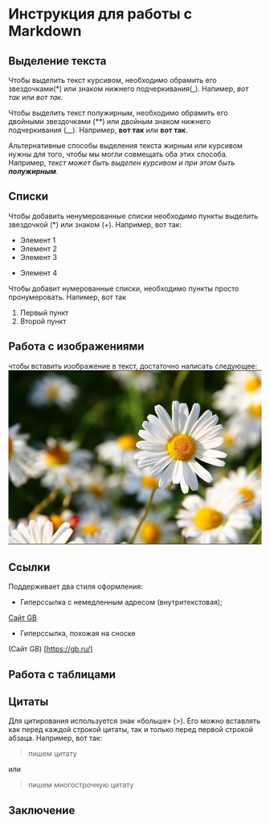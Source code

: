 # Инструкция для работы с Markdown

## Выделение текста

Чтобы выделить текст курсивом, необходимо обрамить его звездочками(*) или знаком нижнего подчеркивания(_). Напимер, *вот так* или _вот так_.

Чтобы выделить текст полужирным, необходимо обрамить его двойными звездочками (**) или двойным знаком нижнего подчеркивания (__). Например, **вот так** или __вот так__.

Альтернативные способы выделения текста жирным или курсивом нужны для того, чтобы мы могли совмещать оба этих способа. Например, _текст может быть выделен курсивом и при этом быть **полужирным**_.

## Списки

Чтобы добавить ненумерованные списки необходимо пункты выделить звездочкой (*) или знаком (+). Например, вот так:
* Элемент 1
* Элемент 2
* Элемент 3
+ Элемент 4

Чтобы добавит нумерованные списки, необходимо пункты просто пронумеровать. Напимер, вот так
1. Первый пункт
2. Второй пункт


## Работа с изображениями

чтобы вставить изображение в текст, достаточно написать следующее:
![Привет, это ромашка!](1.jpg)

## Ссылки

Поддерживает два стиля оформления:

* Гиперссылка с немедленным адресом (внутритекстовая);

[Сайт GB](https://gb.ru/ "главная страница")

* Гиперссылка, похожая на сноске

(Сайт GB) [https://gb.ru/] 

## Работа с таблицами


##  Цитаты
 
 Для цитирования используется знак «больше» (>). Его можно вставлять как перед каждой строкой цитаты, так и только перед первой строкой абзаца. Например, вот так:

 > пишем цитату

 или

 > пишем 
> многострочную
> цитату

 ## Заключение

